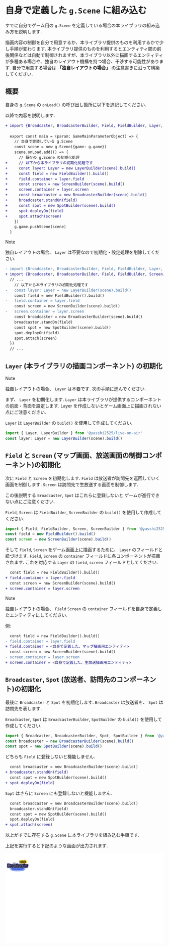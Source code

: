 # 自身で定義した `g.Scene` に組み込む

すでに自分でゲーム用の `g.Scene` を定義している場合の本ライブラリの組み込み方を説明します.

描画内容の制御を自分で用意するか、本ライブラリ提供のものを利用するかで少し手順が変わります.
本ライブラリ提供のものを利用するとエンティティ間の前後関係などは自動で制御されますが、本ライブラリ以外に描画するエンティティが多種ある場合や、独自のレイアウト機構を持つ場合、干渉する可能性があります.
自分で用意する場合は **「独自レイアウトの場合」** の注意書きに沿って構築してください.

## 概要
 
自身の `g.Scene` の `onLoad()` の呼び出し箇所に以下を追記してください.

以降で内容を説明します.

```diff typescript
+ import {Broadcaster, BroadcasterBuilder, Field, FieldBuilder, Layer, LayerBuilder, Screen, ScreenBuilder, Spot, SpotBuilder} from "@yasshi2525/live-on-air";
  
  export const main = (param: GameMainParameterObject) => {
    // 自身で実装している g.Scene
    const scene = new g.Scene({game: g.game})
    scene.onLoad.add(() => {
      // 既存の g.Scene の初期化処理
+     // 以下から本ライブラリの初期化処理です
+     const layer: Layer = new LayerBuilder(scene).build()
+     const field = new FieldBuilder().build()
+     field.container = layer.field
+     const screen = new ScreenBuilder(scene).build()
+     screen.container = layer.screen
+     const broadcaster = new BroadcasterBuilder(scene).build()
+     broadcaster.standOn(field)
+     const spot = new SpotBuilder(scene).build()
+     spot.deployOn(field)
+     spot.attach(screen)
    })
    g.game.pushScene(scene)
  }
```

> [!NOTE]
> 独自レイアウトの場合、 `Layer` は不要なので初期化・設定処理を削除してください.
> ```diff typescript
> - import {Broadcaster, BroadcasterBuilder, Field, FieldBuilder, Layer, LayerBuilder, Screen, ScreenBuilder, Spot, SpotBuilder} from "@yasshi2525/live-on-air";
> + import {Broadcaster, BroadcasterBuilder, Field, FieldBuilder, Screen, ScreenBuilder, Spot, SpotBuilder} from "@yasshi2525/live-on-air";
>   // ...
>     // 以下から本ライブラリの初期化処理です
> -   const layer: Layer = new LayerBuilder(scene).build()
>     const field = new FieldBuilder().build()
> -   field.container = layer.field
>     const screen = new ScreenBuilder(scene).build()
> -   screen.container = layer.screen
>     const broadcaster = new BroadcasterBuilder(scene).build()
>     broadcaster.standOn(field)
>     const spot = new SpotBuilder(scene).build()
>     spot.deployOn(field)
>     spot.attach(screen)
>   })
>   // ...
> ```

## `Layer` (本ライブラリの描画コンポーネント) の初期化

> [!NOTE]
> 独自レイアウトの場合、 `Layer` は不要です. 次の手順に進んでください.

まず、 `Layer` を初期化します.
`Layer` は本ライブラリが提供するコンポーネントの前面・背面を設定します.
Layer を作成しないとゲーム画面上に描画されない点にご注意ください.

`Layer` は `LayerBuilder` の `build()` を使用して作成してください.

```typescript
import { Layer, LayerBuilder } from '@yasshi2525/live-on-air'
const layer: Layer = new LayerBuilder(scene).build()
```

## `Field` と `Screen` (マップ画面、放送画面の制御コンポーネント)の初期化

次に `Field` と `Screen` を初期化します.
`Field` は放送者が訪問先を巡回していく画面を制御します.
`Screen` は訪問先で生放送する画面を制御します.

この後説明する `Broadcaster`, `Spot` はこれらに登録しないと
ゲームが進行できない点にご注意ください.

`Field`, `Screen` は `FieldBuilder`, `ScreenBuilder` の `build()` を使用して作成してください.

```typescript
import { Field, FieldBuilder, Screen, ScreenBuilder } from '@yasshi2525/live-on-air'
const field = new FieldBuilder().build()
const screen = new ScreenBuilder(scene).build()
```

そして `Field`, `Screen` をゲーム画面上に描画するために、 `Layer` のフィールドと紐づけます.
`Field`, `Screen` の `container` フィールドに各コンポーネントが描画されます.
これを対応する `Layer` の `field`, `screen` フィールドとしてください.

```diff typescript
  const field = new FieldBuilder().build()
+ field.container = layer.field
  const screen = new ScreenBuilder(scene).build()
+ screen.container = layer.screen
```

> [!NOTE]
> 独自レイアウトの場合、 `Field` `Screen` の `container` フィールドを自身で定義したエンティティにしてください.
> 
> 例:
> ```diff typescript
>   const field = new FieldBuilder().build()
> - field.container = layer.field
> + field.container = <自身で定義した、マップ描画用エンティティ>
>   const screen = new ScreenBuilder(scene).build()
> - screen.container = layer.screen
> + screen.container = <自身で定義した、生放送描画用エンティティ>
> ```

## `Broadcaster`, `Spot` (放送者、訪問先のコンポーネント)の初期化

最後に `Broadcaster` と `Spot` を初期化します. 
`Broadcaster` は放送者を、 `Spot` は訪問先を表します.

`Broadcaster`, `Spot` は `BroadcasterBuilder`, `SpotBuilder` の `build()` を使用して作成してください.

```typescript
import { Broadcaster, BroadcasterBuilder, Spot, SpotBuilder } from '@yasshi2525/live-on-air'
const broadcaster = new BroadcasterBuilder(scene).build()
const spot = new SpotBuilder(scene).build()
```

どちらも `Field` に登録しないと機能しません.

```diff typescript
  const broadcaster = new BroadcasterBuilder(scene).build()
+ broadcaster.standOn(field)
  const spot = new SpotBuilder(scene).build()
+ spot.deployOn(field)
```

`Sopt` はさらに `Screen` にも登録しないと機能しません.

```diff typescript
  const broadcaster = new BroadcasterBuilder(scene).build()
  broadcaster.standOn(field)
  const spot = new SpotBuilder(scene).build()
  spot.deployOn(field)
+ spot.attach(screen)
```

以上がすでに存在する `g.Scene` に本ライブラリを組み込む手順です.

上記を実行すると下記のような画面が出力されます.

![ゲーム画面](migrate.scene.1.png)
